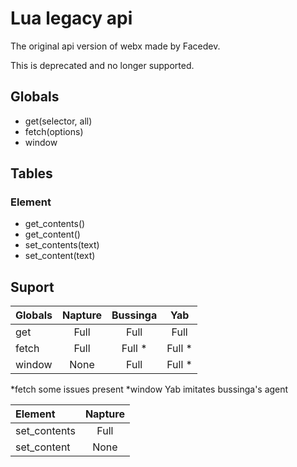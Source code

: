 # Lua legacy api
The original api version of webx made by Facedev.

<div class="notice deprecated">
  This is deprecated and no longer supported.
</div>

## Globals
- get(selector, all)
- fetch(options)
- window

## Tables
### Element
- get_contents()
- get_content()
- set_contents(text)
- set_content(text)

## Suport
| Globals | Napture | Bussinga | Yab    |
| :------ | :-----: | :------: | :----: |
| get     | Full    | Full     | Full   |
| fetch   | Full    | Full *   | Full * |
| window  | None    | Full     | Full * |
*fetch some issues present
*window Yab imitates bussinga's agent

| Element      | Napture |
| :----------- | :-----: |
| set_contents | Full    |
| set_content  | None    |
